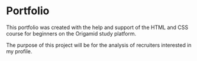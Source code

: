 # Portfolio
This portfolio was created with the help and support of the HTML and CSS course for beginners on the Origamid study platform.

The purpose of this project will be for the analysis of recruiters interested in my profile.